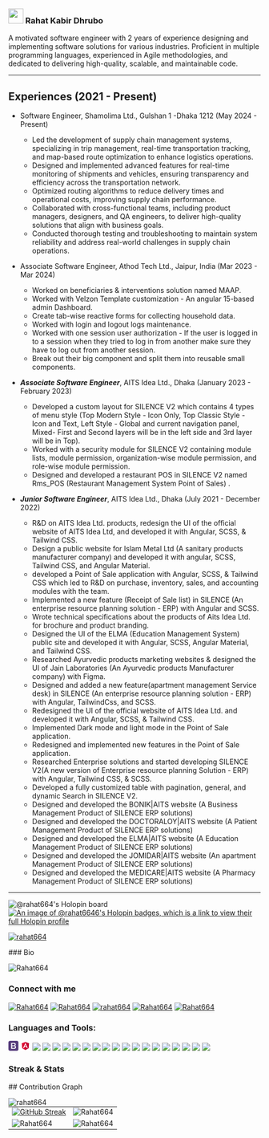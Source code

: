 

### <img src="https://media.giphy.com/media/hvRJCLFzcasrR4ia7z/giphy.gif" width="30px" height="30px"> Rahat Kabir Dhrubo 
A motivated software engineer with 2 years of experience designing and implementing software solutions for various industries. Proficient in multiple programming languages, experienced in Agile methodologies, and dedicated to delivering high-quality, scalable, and maintainable code.

---

## Experiences (2021 - Present)
- Software Engineer, Shamolima Ltd., Gulshan 1 -Dhaka 1212 (May 2024 - Present)
  - Led the development of supply chain management systems, specializing in trip management, real-time transportation tracking, and map-based route optimization to enhance logistics operations.
  - Designed and implemented advanced features for real-time monitoring of shipments and vehicles, ensuring transparency and efficiency across the transportation network.
  - Optimized routing algorithms to reduce delivery times and operational costs, improving supply chain performance.
  - Collaborated with cross-functional teams, including product managers, designers, and QA engineers, to deliver high-quality solutions that align with business goals.
  - Conducted thorough testing and troubleshooting to maintain system reliability and address real-world challenges in supply chain operations.
- Associate Software Engineer, Athod Tech Ltd., Jaipur, India (Mar 2023 - Mar 2024)
  - Worked on beneficiaries & interventions solution named MAAP.
  - Worked with Velzon Template customization - An angular 15-based admin Dashboard.
  - Create tab-wise reactive forms for collecting household data.
  - Worked with login and logout logs maintenance.
  - Worked with one session user authorization - If the user is logged in to a session when they tried to log in from another make sure they have to log out from another session.
  - Break out their big component and split them into reusable small components.
- **_Associate Software Engineer_**, AITS Idea Ltd., Dhaka (January 2023 - February 2023)

  - Developed a custom layout for SILENCE V2 which contains 4 types of menu style (Top Modern Style - Icon Only, Top Classic Style - Icon and Text, Left Style - Global and current navigation panel, Mixed- First and Second layers will be in the left side and 3rd layer will be in Top).
  - Worked with a security module for SILENCE V2 containing module lists, module permission, organization-wise module permission, and role-wise module permission.
  - Designed and developed a restaurant POS in SILENCE V2 named Rms_POS (Restaurant Management System Point of Sales)
.

- **_Junior Software Engineer_**, AITS Idea Ltd., Dhaka (July 2021 - December 2022)

  - R&D on AITS Idea Ltd. products, redesign the UI of the official website of AITS Idea Ltd, and developed it with Angular, SCSS, & Tailwind CSS.
  - Design a public website for Islam Metal Ltd (A sanitary products manufacturer company) and developed it with angular, SCSS, Tailwind CSS, and Angular Material.
  - developed a Point of Sale application with Angular, SCSS, & Tailwind CSS which led to R&D on purchase, inventory, sales, and accounting modules with the team.
  - Implemented a new feature (Receipt of Sale list) in SILENCE (An enterprise resource planning solution - ERP) with Angular and SCSS.
  - Wrote technical specifications about the products of Aits Idea Ltd. for brochure and product branding.
  - Designed the UI of the ELMA (Education Management System) public site and developed it with Angular, SCSS, Angular Material, and Tailwind CSS.
  - Researched Ayurvedic products marketing websites & designed the UI of Jain Laboratories (An Ayurvedic products Manufacturer company) with Figma.
  - Designed and added a new feature(apartment management Service desk) in SILENCE (An enterprise resource planning solution - ERP) with Angular, TailwindCss, and SCSS.
  - Redesigned the UI of the official website of AITS Idea Ltd. and developed it with Angular, SCSS, & Tailwind CSS.
  - Implemented Dark mode and light mode in the Point of Sale application.
  - Redesigned and implemented new features in the Point of Sale application.
  - Researched Enterprise solutions and started developing SILENCE V2(A new version of Enterprise resource planning Solution - ERP) with Angular, Tailwind CSS, & SCSS.
  - Developed a fully customized table with pagination, general, and dynamic Search in SILENCE V2. 
  - Designed and developed the BONIK|AITS website (A Business Management Product of SILENCE ERP solutions)
  - Designed and developed the DOCTORALOY|AITS website (A Patient Management Product of SILENCE ERP solutions)
  - Designed and developed the ELMA|AITS  website (A Education Management Product of SILENCE ERP solutions)
  - Designed and developed the JOMIDAR|AITS website (An apartment Management Product of SILENCE ERP solutions)
  - Designed and developed the MEDICARE|AITS website (A Pharmacy Management Product of SILENCE ERP solutions)

---

![@rahat664's Holopin board](https://holopin.me/rahat664)
[![An image of @rahat6646's Holopin badges, which is a link to view their full Holopin profile](https://holopin.me/rahat6646)](https://holopin.io/@rahat6646)
<p align="left"> <a href="https://github.com/ryo-ma/github-profile-trophy"><img src="https://github-profile-trophy.vercel.app/?username=rahat664&theme=radical" alt="rahat664" /></a> </p>
### Bio <p align="left"> <img src="https://komarev.com/ghpvc/?username=Rahat664&label=Profile%20views&color=0e75b6&style=flat" alt="Rahat664" /> </p>

### Connect with me
<p align="left">

<a href="https://twitter.com/rahatoni354" target="blank"><img align="center" src="https://raw.githubusercontent.com/rahuldkjain/github-profile-readme-generator/master/src/images/icons/Social/twitter.svg" alt="Rahat664" height="30" width="40" /></a>
<a href="https://www.linkedin.com/in/rahat664/" target="blank"><img align="center" src="https://raw.githubusercontent.com/rahuldkjain/github-profile-readme-generator/master/src/images/icons/Social/linked-in-alt.svg" alt="Rahat664" height="30" width="40" /></a>
<a href="https://stackoverflow.com/users/16548750/rahat-kabir" target="blank"><img align="center" src="https://raw.githubusercontent.com/rahuldkjain/github-profile-readme-generator/master/src/images/icons/Social/stack-overflow.svg" alt="rahat664" height="30" width="40" /></a>
<a href="https://www.instagram.com/rahat952/" target="blank"><img align="center" src="https://raw.githubusercontent.com/rahuldkjain/github-profile-readme-generator/master/src/images/icons/Social/instagram.svg" alt="Rahat664" height="30" width="40" /></a>
<a href="https://www.facebook.com/rahat6452" target="blank"><img align="center" src="https://raw.githubusercontent.com/rahuldkjain/github-profile-readme-generator/master/src/images/icons/Social/facebook.svg" alt="Rahat664" height="30" width="40" /></a>
  
</p>

<h3 align="left">Languages and Tools:</h3>
<p align="left"> 

<code><img height="20" src="https://raw.githubusercontent.com/github/explore/80688e429a7d4ef2fca1e82350fe8e3517d3494d/topics/bootstrap/bootstrap.png"></code>
<code><img height="20" src="https://raw.githubusercontent.com/github/explore/80688e429a7d4ef2fca1e82350fe8e3517d3494d/topics/angular/angular.png"></code>
<code><img height="20" src="https://seeklogo.com/images/R/react-logo-7B3CE81517-seeklogo.com.png"></code>
 <code><img height="20" src="https://seeklogo.com/images/N/nodejs-logo-FBE122E377-seeklogo.com.png"></code>
 <code><img height="20" src="https://seeklogo.com/images/T/typescript-logo-B29A3F462D-seeklogo.com.png"></code>
 <code><img height="20" src="https://seeklogo.com/images/S/sass-logo-E41E7734A8-seeklogo.com.png"></code>
  <code><img height="20" src="https://seeklogo.com/images/N/nestjs-logo-09342F76C0-seeklogo.com.png"></code>
 <code><img height="20" src="https://seeklogo.com/images/R/rxjs-logo-1C13E67498-seeklogo.com.png"></code>
   <code><img height="20" src="https://seeklogo.com/images/T/tailwind-css-logo-5AD4175897-seeklogo.com.png"></code>
   <code><img height="20" src="https://seeklogo.com/images/M/material-design-logo-8BAFEFE50B-seeklogo.com.png"></code>
    <code><img height="20" src="https://seeklogo.com/images/K/karma-logo-B204C2D2E3-seeklogo.com.png"></code>
    <code><img height="20" src="https://seeklogo.com/images/J/jasmine-logo-1A0FA4D537-seeklogo.com.png"></code>
    <code><img height="20" src="https://seeklogo.com/images/C/css-3-logo-AF06D75231-seeklogo.com.png"></code>
    <code><img height="20" src="https://seeklogo.com/images/H/html5-logo-EF92D240D7-seeklogo.com.png"></code>
    <code><img height="20" src="https://seeklogo.com/images/P/python-logo-A32636CAA3-seeklogo.com.png"></code>
    <code><img height="20" src="https://seeklogo.com/images/A/artificial-intelligence-logo-04502F7087-seeklogo.com.png"></code>
    <code><img height="20" src="https://seeklogo.com/images/J/jupyter-logo-A91705F539-seeklogo.com.png"></code>
    <code><img height="20" src="https://seeklogo.com/images/A/anaconda-logo-ECE998096F-seeklogo.com.png"></code>
  <code><img height="20" src="https://seeklogo.com/images/C/c-programming-language-logo-9B32D017B1-seeklogo.com.png"></code>
  <code><img height="20" src="https://seeklogo.com/images/C/c-logo-1B1817C041-seeklogo.com.png"></code>
 </p>


### Streak & Stats
<table>
<tr>
 <td><a href="https://git.io/streak-stats"><img src="https://streak-stats.demolab.com?user=Rahat664" alt="GitHub Streak" /></a></td>
 <td><img object-fit="cover" object-fit="center" width="100%" height="100%" src="https://github-stats-alpha.vercel.app/api/?username=Rahat664&tc=333&ic=333&bc=transparent" alt="Rahat664"/></td>
</tr>
 <tr>
    <td><img object-fit="cover" object-fit="center" width="100%" height="100%"  src="https://github-readme-stats.vercel.app/api/top-langs?username=rahat664&show_icons=true&locale=en&layout=compact" alt="Rahat664" /> </td>
     <td><img object-fit="cover" object-fit="center" width="100%" height="100%"  src="https://github-readme-stats-anuraghazra1.vercel.app/api?username=rahat664" alt="Rahat664" /> </td>
</tr>
 ## Contribution Graph
<p><img align="left" src="https://github-readme-activity-graph.vercel.app/graph?username=rahat664&theme=dracula" alt="rahat664" /></p> 
</table>
 



